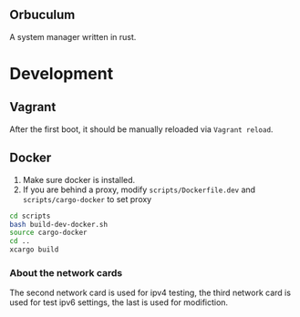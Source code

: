 Orbuculum
-------------------

A system manager written in rust.

Development
===================
Vagrant
-------------------
After the first boot, it should be manually reloaded via `Vagrant reload`.

Docker
--------------------

1. Make sure docker is installed.
2. If you are behind a proxy, modify `scripts/Dockerfile.dev` and `scripts/cargo-docker` to set proxy

```bash
cd scripts
bash build-dev-docker.sh
source cargo-docker
cd ..
xcargo build
```

### About the network cards
The second network card is used for ipv4 testing, the third network card is used
for test ipv6 settings, the last is used for modifiction.
